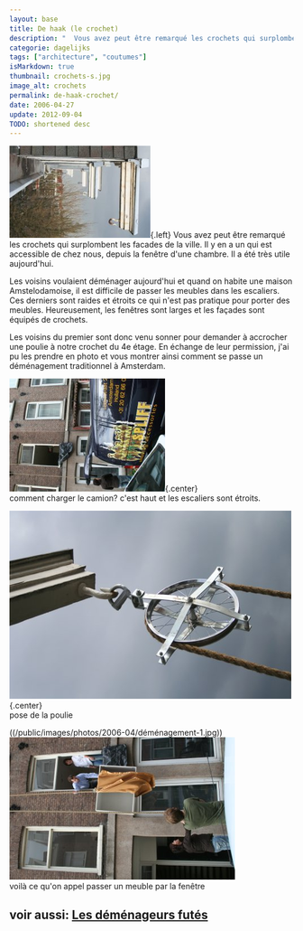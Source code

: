 ```yaml
---
layout: base
title: De haak (le crochet)
description: "  Vous avez peut être remarqué les crochets qui surplombent les facades de la ville. Il y en a un qui est accessible de chez nous, depuis la fenêtre d'une ch"
categorie: dagelijks
tags: ["architecture", "coutumes"]
isMarkdown: true
thumbnail: crochets-s.jpg
image_alt: crochets
permalink: de-haak-crochet/
date: 2006-04-27
update: 2012-09-04
TODO: shortened desc
---
```


![crochets](crochets-s.jpg){.left}
Vous avez peut être remarqué les crochets qui surplombent les facades de la ville. Il y en a un qui est accessible de chez nous, depuis la fenêtre d'une chambre. Il a été très utile aujourd'hui.

Les voisins voulaient déménager aujourd'hui et quand on habite une maison Amstelodamoise, il est difficile de passer les meubles dans les escaliers. Ces derniers sont raides et étroits ce qui n'est pas pratique pour porter des meubles. Heureusement, les fenêtres sont larges et les façades sont équipés de crochets.

Les voisins du premier sont donc venu sonner pour demander à accrocher une poulie à notre crochet du 4e étage. En échange de leur permission, j'ai pu les prendre en photo et vous montrer ainsi comment se passe un déménagement traditionnel à Amsterdam.

![](camion-spliff.jpg){.center}  
comment charger le camion? c'est haut et les escaliers sont étroits.

![poulie](poulie-s.jpg){.center}  
pose de la poulie

((/public/images/photos/2006-04/déménagement-1.jpg)) ![](demenagement-2.jpg)  
voilà ce qu'on appel passer un meuble par la fenêtre

voir aussi: [Les déménageurs futés](/les-demenageurs-futes)
---